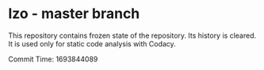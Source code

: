 # lzo - master branch

This repository contains frozen state of the repository.
Its history is cleared. It is used only for static code
analysis with Codacy.

Commit Time: 1693844089